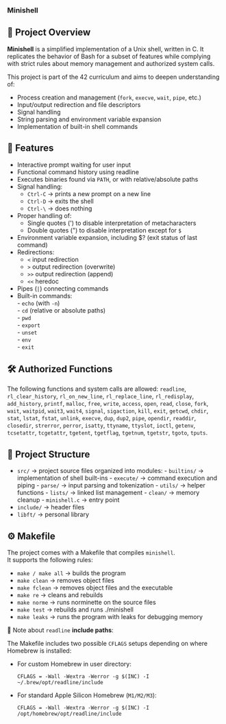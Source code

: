 ### Minishell  

## 📌 **Project Overview**  

**Minishell** is a simplified implementation of a Unix shell, written in C.
It replicates the behavior of Bash for a subset of features while complying with strict rules about memory management and authorized system calls.  

This project is part of the 42 curriculum and aims to deepen understanding of:  

- Process creation and management (`fork`, `execve`, `wait`, `pipe`, etc.)
- Input/output redirection and file descriptors
- Signal handling
- String parsing and environment variable expansion
- Implementation of built-in shell commands

## 🚀 **Features**  

- Interactive prompt waiting for user input
- Functional command history using readline
- Executes binaries found via `PATH`, or with relative/absolute paths
- Signal handling:
    - `Ctrl-C` → prints a new prompt on a new line
    - `Ctrl-D` → exits the shell
    - `Ctrl-\` → does nothing
- Proper handling of:
    - Single quotes (') to disable interpretation of metacharacters
    - Double quotes (") to disable interpretation except for `$`
- Environment variable expansion, including $? (exit status of last command)
- Redirections:
    - `<` input redirection
    - `>` output redirection (overwrite)
    - `>>` output redirection (append)
    - `<<` heredoc
- Pipes (`|`) connecting commands
- Built-in commands:  
      - `echo` (with `-n`)  
      - `cd` (relative or absolute paths)  
      - `pwd`  
      - `export`  
      - `unset`  
      - `env`  
      - `exit`  

## 🛠️ Authorized Functions  

The following functions and system calls are allowed:
`readline`, `rl_clear_history`, `rl_on_new_line`, `rl_replace_line`, `rl_redisplay`, `add_history`, `printf`, `malloc`, `free`, `write`, `access`, `open`, `read`, `close`, `fork`, `wait`, `waitpid`, `wait3`, `wait4`, `signal`, `sigaction`, `kill`, `exit`, `getcwd`, `chdir`, `stat`, `lstat`, `fstat`, `unlink`, `execve`, `dup`, `dup2`, `pipe`, `opendir`, `readdir`, `closedir`, `strerror`, `perror`, `isatty`, `ttyname`, `ttyslot`, `ioctl`, `getenv`, `tcsetattr`, `tcgetattr`, `tgetent`, `tgetflag`, `tgetnum`, `tgetstr`, `tgoto`, `tputs`.


## 📂 Project Structure  

- `src/` → project source files organized into modules:
      - `builtins/` → implementation of shell built-ins
      - `execute/` → command execution and piping
      - `parse/` → input parsing and tokenization
      - `utils/` → helper functions
      - `lists/` → linked list management
      - `clean/` → memory cleanup
      - `minishell.c` → entry point  
- `include/` → header files
- `libft/` → personal library

## ⚙️ Makefile  

The project comes with a Makefile that compiles `minishell`.  
It supports the following rules:  

- `make / make all` → builds the program
- `make clean` → removes object files
- `make fclean` → removes object files and the executable
- `make re` → cleans and rebuilds
- `make norme` → runs norminette on the source files
- `make test` → rebuilds and runs ./minishell
- `make leaks` → runs the program with leaks for debugging memory

🔑 Note about `readline` **include paths**:  

The Makefile includes two possible `CFLAGS` setups depending on where Homebrew is installed:  

- For custom Homebrew in user directory:
  ```make
  CFLAGS = -Wall -Wextra -Werror -g $(INC) -I ~/.brew/opt/readline/include
  ```
- For standard Apple Silicon Homebrew (`M1/M2/M3`):
  ```make
  CFLAGS = -Wall -Wextra -Werror -g $(INC) -I /opt/homebrew/opt/readline/include
  ```

